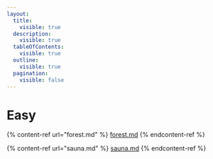 ```yaml
---
layout:
  title:
    visible: true
  description:
    visible: true
  tableOfContents:
    visible: true
  outline:
    visible: true
  pagination:
    visible: false
---
```


# Easy



{% content-ref url="forest.md" %}
[forest.md](forest.md)
{% endcontent-ref %}

{% content-ref url="sauna.md" %}
[sauna.md](sauna.md)
{% endcontent-ref %}
